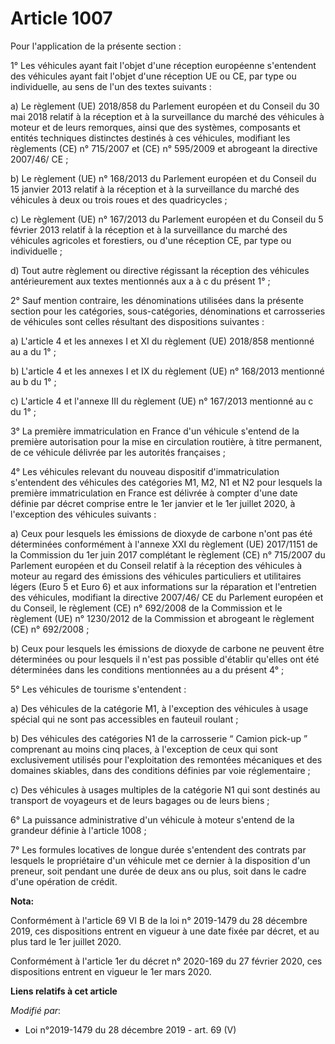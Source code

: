 # Article 1007

Pour l'application de la présente section :

1° Les véhicules ayant fait l'objet d'une réception européenne s'entendent des véhicules ayant fait l'objet d'une réception
UE ou CE, par type ou individuelle, au sens de l'un des textes suivants :

a) Le règlement (UE) 2018/858 du Parlement européen et du Conseil du 30 mai 2018 relatif à la réception et à la surveillance
du marché des véhicules à moteur et de leurs remorques, ainsi que des systèmes, composants et entités techniques distinctes
destinés à ces véhicules, modifiant les règlements (CE) n° 715/2007 et (CE) n° 595/2009 et abrogeant la directive 2007/46/
CE ;

b) Le règlement (UE) n° 168/2013 du Parlement européen et du Conseil du 15 janvier 2013 relatif à la réception et à la
surveillance du marché des véhicules à deux ou trois roues et des quadricycles ;

c) Le règlement (UE) n° 167/2013 du Parlement européen et du Conseil du 5 février 2013 relatif à la réception et à la
surveillance du marché des véhicules agricoles et forestiers, ou d'une réception CE, par type ou individuelle ;

d) Tout autre règlement ou directive régissant la réception des véhicules antérieurement aux textes mentionnés aux a à c du
présent 1° ;

2° Sauf mention contraire, les dénominations utilisées dans la présente section pour les catégories, sous-catégories,
dénominations et carrosseries de véhicules sont celles résultant des dispositions suivantes :

a) L'article 4 et les annexes I et XI du règlement (UE) 2018/858 mentionné au a du 1° ;

b) L'article 4 et les annexes I et IX du règlement (UE) n° 168/2013 mentionné au b du 1° ;

c) L'article 4 et l'annexe III du règlement (UE) n° 167/2013 mentionné au c du 1° ;

3° La première immatriculation en France d'un véhicule s'entend de la première autorisation pour la mise en circulation
routière, à titre permanent, de ce véhicule délivrée par les autorités françaises ;

4° Les véhicules relevant du nouveau dispositif d'immatriculation s'entendent des véhicules des catégories M1, M2, N1 et N2
pour lesquels la première immatriculation en France est délivrée à compter d'une date définie par décret comprise entre le
1er janvier et le 1er juillet 2020, à l'exception des véhicules suivants :

a) Ceux pour lesquels les émissions de dioxyde de carbone n'ont pas été déterminées conformément à l'annexe XXI du règlement
(UE) 2017/1151 de la Commission du 1er juin 2017 complétant le règlement (CE) n° 715/2007 du Parlement européen et du Conseil
relatif à la réception des véhicules à moteur au regard des émissions des véhicules particuliers et utilitaires légers (Euro
5 et Euro 6) et aux informations sur la réparation et l'entretien des véhicules, modifiant la directive 2007/46/ CE du
Parlement européen et du Conseil, le règlement (CE) n° 692/2008 de la Commission et le règlement (UE) n° 1230/2012 de la
Commission et abrogeant le règlement (CE) n° 692/2008 ;

b) Ceux pour lesquels les émissions de dioxyde de carbone ne peuvent être déterminées ou pour lesquels il n'est pas possible
d'établir qu'elles ont été déterminées dans les conditions mentionnées au a du présent 4° ;

5° Les véhicules de tourisme s'entendent :

a) Des véhicules de la catégorie M1, à l'exception des véhicules à usage spécial qui ne sont pas accessibles en fauteuil
roulant ;

b) Des véhicules des catégories N1 de la carrosserie “ Camion pick-up ” comprenant au moins cinq places, à l'exception de
ceux qui sont exclusivement utilisés pour l'exploitation des remontées mécaniques et des domaines skiables, dans des
conditions définies par voie réglementaire ;

c) Des véhicules à usages multiples de la catégorie N1 qui sont destinés au transport de voyageurs et de leurs bagages ou de
leurs biens ;

6° La puissance administrative d'un véhicule à moteur s'entend de la grandeur définie à l'article 1008 ;

7° Les formules locatives de longue durée s'entendent des contrats par lesquels le propriétaire d'un véhicule met ce dernier
à la disposition d'un preneur, soit pendant une durée de deux ans ou plus, soit dans le cadre d'une opération de crédit.

**Nota:**

Conformément à l'article 69 VI B de la loi n° 2019-1479 du 28 décembre 2019, ces dispositions entrent en vigueur à une date
fixée par décret, et au plus tard le 1er juillet 2020.

Conformément à l'article 1er du décret n° 2020-169 du 27 février 2020, ces dispositions entrent en vigueur le 1er mars 2020.

**Liens relatifs à cet article**

_Modifié par_:

  - Loi n°2019-1479 du 28 décembre 2019 - art. 69 (V)
